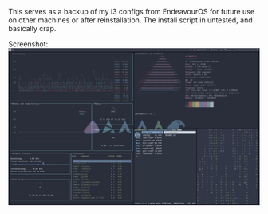 This serves as a backup of my i3 configs from EndeavourOS for future use on other machines or after reinstallation. The install script in untested, and basically crap. 

Screenshot:
![Alt text](https://github.com/pgissiner/big-dumb/blob/main/final-config.png?raw=true "Screen")
